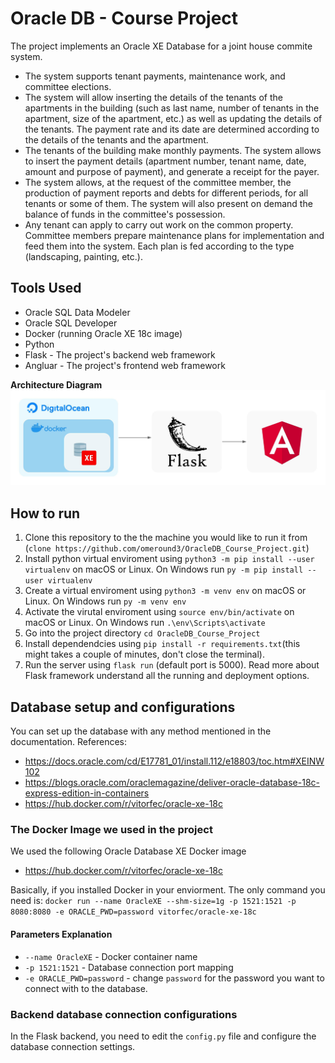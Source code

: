 # Oracle DB - Course Project
The project implements an Oracle XE Database for a joint house commite system.

- The system supports tenant payments, maintenance work, and committee elections.
- The system will allow inserting the details of the tenants of the apartments in the building (such as last name, number of tenants in the apartment, size of the apartment, etc.) as well as updating the details of the tenants. The payment rate and its date are determined according to the details of the tenants and the apartment.
- The tenants of the building make monthly payments. The system allows to insert the payment details (apartment number, tenant name, date, amount and purpose of payment), and generate a receipt for the payer.
- The system allows, at the request of the committee member, the production of payment reports and debts for different periods, for all tenants or some of them. The system will also present on demand the balance of funds in the committee's possession.
- Any tenant can apply to carry out work on the common property. Committee members prepare maintenance plans for implementation and feed them into the system. Each plan is fed according to the type (landscaping, painting, etc.).

## Tools Used
- Oracle SQL Data Modeler
- Oracle SQL Developer
- Docker (running Oracle XE 18c image)
- Python
- Flask - The project's backend web framework
- Angluar - The project's frontend web framework

**Architecture Diagram**
![picture alt](https://github.com/omeround3/OracleDB_Course_Project/blob/main/Oracle%20DB%20Project%20Diagram.jpeg)

## How to run
1. Clone this repository to the the machine you would like to run it from (`clone https://github.com/omeround3/OracleDB_Course_Project.git`)
2. Install python virtual enviroment using `python3 -m pip install --user virtualenv` on macOS or Linux. On Windows run `py -m pip install --user virtualenv`
3. Create a virtual enviroment using `python3 -m venv env` on macOS or Linux. On Windows run `py -m venv env`
4. Activate the virutal enviroment using `source env/bin/activate` on macOS or Linux. On Windows run `.\env\Scripts\activate`
5. Go into the project directory `cd OracleDB_Course_Project`
6. Install dependendcies using `pip install -r requirements.txt`(this might takes a couple of minutes, don't close the terminal).
7. Run the server using `flask run` (default port is 5000). Read more about Flask framework understand all the running and deployment options.

## Database setup and configurations
You can set up the database with any method mentioned in the documentation. References:
- https://docs.oracle.com/cd/E17781_01/install.112/e18803/toc.htm#XEINW102
- https://blogs.oracle.com/oraclemagazine/deliver-oracle-database-18c-express-edition-in-containers
- https://hub.docker.com/r/vitorfec/oracle-xe-18c

### The Docker Image we used in the project
We used the following Oracle Database XE Docker image
- https://hub.docker.com/r/vitorfec/oracle-xe-18c

Basically, if you installed Docker in your enviorment. The only command you need is:
`docker run --name OracleXE --shm-size=1g -p 1521:1521 -p 8080:8080 -e ORACLE_PWD=password vitorfec/oracle-xe-18c`

#### Parameters Explanation
- `--name OracleXE` - Docker container name
- `-p 1521:1521` - Database connection port mapping
- `-e ORACLE_PWD=password` - change `password` for the password you want to connect with to the database.


### Backend database connection configurations
In the Flask backend, you need to edit the `config.py` file and configure the database connection settings.
